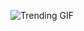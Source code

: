 
<!-- GIF_SECTION -->
![Trending GIF](https://media0.giphy.com/media/v1.Y2lkPThiYjIxNzcyZWYxd3cwcTB4eGI3MTh3ZGFoemxieGxwc3o1NDJ6eW5tMmZpcDhqcCZlcD12MV9naWZzX3NlYXJjaCZjdD1n/EZr27ZbJwmjE9PGyLN/giphy.gif)
<!-- END_GIF_SECTION -->
